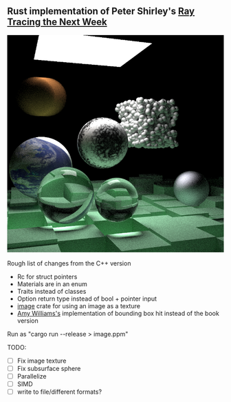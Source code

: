 ## Rust implementation of Peter Shirley's [Ray Tracing the Next Week](http://in1weekend.blogspot.com/2016/01/ray-tracing-second-weekend.html)

![Image](image.png)

Rough list of changes from the C++ version
* Rc for struct pointers
* Materials are in an enum
* Traits instead of classes
* Option return type instead of bool + pointer input
* [image](https://github.com/PistonDevelopers/image) crate for using an image as a texture
* [Amy Williams's](https://www.tandfonline.com/doi/abs/10.1080/2151237X.2005.10129188) implementation of bounding box hit instead of the book version

Run as "cargo run --release > image.ppm"

TODO:

- [ ] Fix image texture
- [ ] Fix subsurface sphere
- [ ] Parallelize
- [ ] SIMD
- [ ] write to file/different formats?

